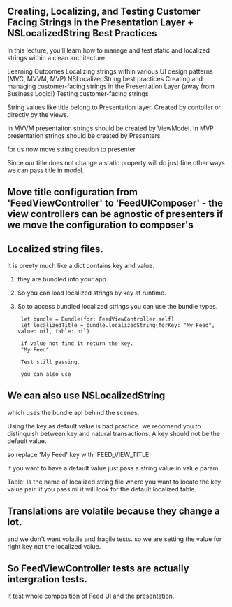 
##   Creating, Localizing, and Testing Customer Facing Strings in the Presentation Layer + NSLocalizedString Best Practices

In this lecture, you’ll learn how to manage and test static and localized strings within a clean architecture.

Learning Outcomes
Localizing strings within various UI design patterns (MVC, MVVM, MVP)
NSLocalizedString best practices
Creating and managing customer-facing strings in the Presentation Layer (away from Business Logic!)
Testing customer-facing strings


String values like title belong to Presentation layer.
Created by contoller or directly by the views.

In MVVM presentaiton strings should be created by ViewModel.
In MVP presentation strings should be created by Presenters.

for us now move string creation to presenter.

Since our title does not change a static property will do just fine other ways we can pass title in model.

## Move title configuration from 'FeedViewController' to 'FeedUIComposer'  - the view controllers can be agnostic of presenters if we move the configuration to composer's 

## Localized string files.

It is preety much like a dict contains key and value.
1. they are bundled into your app.
2. So you can load localized strings by key at runtime.
3. So to access bundled localized strings you can use the bundle types.


        let bundle = Bundle(for: FeedViewController.self)
        let localizedTitle = bundle.localizedString(forKey: "My Feed", value: nil, table: nil)
        
        if value not find it return the key.
        "My Feed"
        
        Test still passing.
        
        you can also use
## We can also use NSLocalizedString 
which uses the bundle api behind the scenes.

Using the key as default value is bad practice.
we recomend you to distinquish between key and natural transactions.
A key should not be the default value.

so replace 'My Feed' key with 'FEED_VIEW_TITLE' 

if you want to have a default value just pass a string value in value param.

Table: Is the name of localized string file where you want to locate the key value pair.
if you pass nil it will look for the default localized table.

## Translations are volatile because they change a lot.

and we don't want volatile and fragile tests.
so we are setting the value for right key not the localized value.

## So FeedViewController tests are actually intergration tests.

It test whole composition of Feed UI and the presentation.
